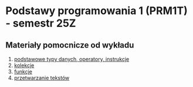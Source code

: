 # Podstawy programowania 1 (PRM1T) - semestr 25Z

## Materiały pomocnicze od wykładu
1. [podstawowe typy danych, operatory, instrukcje](https://github.com/andrzej-buchowicz/PRM1T-25Z/blob/main/01-typy_danych_operatory_instrukcje.ipynb)
2. [kolekcje](https://github.com/andrzej-buchowicz/PRM1T-25Z/blob/main/02-kolekcje.ipynb)
3. [funkcje](https://github.com/andrzej-buchowicz/PRM1T-25Z/blob/main/03-funkcje.ipynb)
4. [przetwarzanie tekstów](https://github.com/andrzej-buchowicz/PRM1T-25Z/blob/main/04-string.ipynb)
